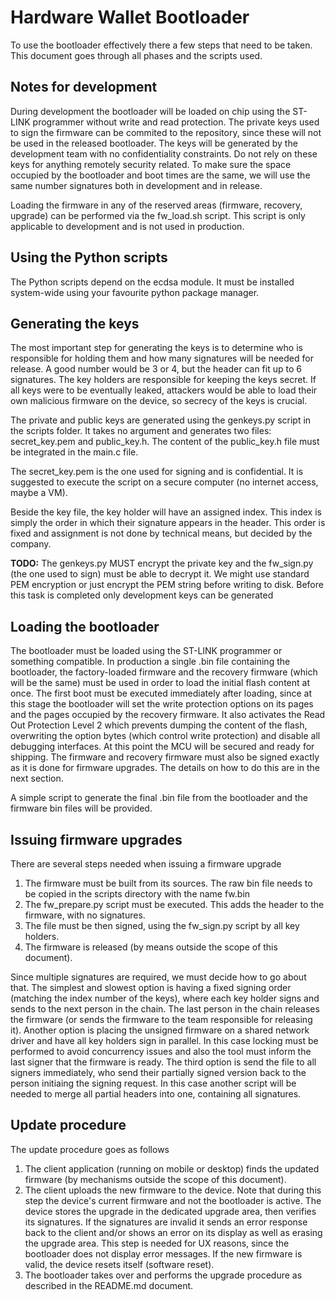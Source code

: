 # Hardware Wallet Bootloader

To use the bootloader effectively there a few steps that need to be taken. This document goes through all phases and the scripts used.

## Notes for development

During development the bootloader will be loaded on chip using the ST-LINK programmer without write and read protection. The private keys used to sign the firmware can be commited to the repository, since these will not be used in the released bootloader. The keys will be generated by the development team with no confidentiality constraints. Do not rely on these keys for anything remotely security related. To make sure the space occupied by the bootloader and boot times are the same, we will use the same number signatures both in development and in release.

Loading the firmware in any of the reserved areas (firmware, recovery, upgrade) can be performed via the fw_load.sh script. This script is only applicable to development and is not used in production.

## Using the Python scripts

The Python scripts depend on the ecdsa module. It must be installed system-wide using your favourite python package manager.

## Generating the keys

The most important step for generating the keys is to determine who is responsible for holding them and how many signatures will be needed for release. A good number would be 3 or 4, but the header can fit up to 6 signatures. The key holders are responsible for keeping the keys secret. If all keys were to be eventually leaked, attackers would be able to load their own malicious firmware on the device, so secrecy of the keys is crucial.

The private and public keys are generated using the genkeys.py script in the scripts folder. It takes no argument and generates two files: secret_key.pem and public_key.h. The content of the public_key.h file must be integrated in the main.c file.

The secret_key.pem is the one used for signing and is confidential. It is suggested to execute the script on a secure computer (no internet access, maybe a VM).

Beside the key file, the key holder will have an assigned index. This index is simply the order in which their signature appears in the header. This order is fixed and assignment is not done by technical means, but decided by the company.

**TODO:** The genkeys.py MUST encrypt the private key and the fw_sign.py (the one used to sign) must be able to decrypt it. We might use standard PEM encryption or just encrypt the PEM string before writing to disk. Before this task is completed only development keys can be generated

## Loading the bootloader

The bootloader must be loaded using the ST-LINK programmer or something compatible. In production a single .bin file containing the bootloader, the factory-loaded firmware and the recovery firmware (which will be the same) must be used in order to load the initial flash content at once. The first boot must be executed immediately after loading, since at this stage the bootloader will set the write protection options on its pages and the pages occupied by the recovery firmware. It also activates the Read Out Protection Level 2 which prevents dumping the content of the flash, overwriting the option bytes (which control write protection) and disable all debugging interfaces. At this point the MCU will be secured and ready for shipping. The firmware and recovery firmware must also be signed exactly as it is done for firmware upgrades. The details on how to do this are in the next section.

A simple script to generate the final .bin file from the bootloader and the firmware bin files will be provided.

## Issuing firmware upgrades

There are several steps needed when issuing a firmware upgrade

1. The firmware must be built from its sources. The raw bin file needs to be copied in the scripts directory with the name fw.bin
2. The fw_prepare.py script must be executed. This adds the header to the firmware, with no signatures.
3. The file must be then signed, using the fw_sign.py script by all key holders. 
4. The firmware is released (by means outside the scope of this document).

Since multiple signatures are required, we must decide how to go about that. The simplest and slowest option is having a fixed signing order (matching the index number of the keys), where each key holder signs and sends to the next person in the chain. The last person in the chain releases the firmware (or sends the firmware to the team responsible for releasing it). Another option is placing the unsigned firmware on a shared network driver and have all key holders sign in parallel. In this case locking must be performed to avoid concurrency issues and also the tool must inform the last signer that the firmware is ready. The third option is send the file to all signers immediately, who send their partially signed version back to the person initiaing the signing request. In this case another script will be needed to merge all partial headers into one, containing all signatures.

## Update procedure

The update procedure goes as follows

1. The client application (running on mobile or desktop) finds the updated firmware (by mechanisms outside the scope of this document).
2. The client uploads the new firmware to the device. Note that during this step the device's current firmware and not the bootloader is active. The device stores the upgrade in the dedicated upgrade area, then verifies its signatures. If the signatures are invalid it sends an error response back to the client and/or shows an error on its display as well as erasing the upgrade area. This step is needed for UX reasons, since the bootloader does not display error messages. If the new firmware is valid, the device resets itself (software reset).
3. The bootloader takes over and performs the upgrade procedure as described in the README.md document.
